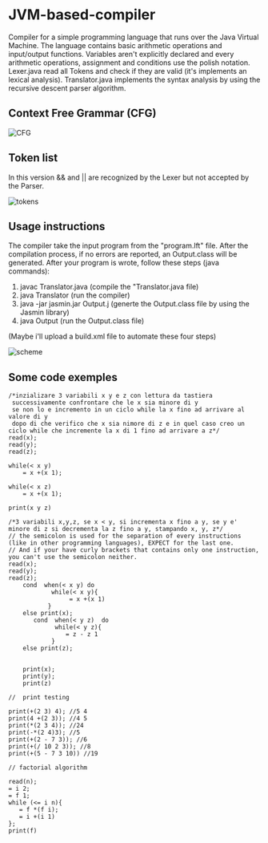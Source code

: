# JVM-based-compiler
Compiler for a simple programming language that runs over the Java Virtual Machine.
The language contains basic arithmetic operations and input/output functions. Variables aren't explicitly declared and every arithmetic operations, assignment and conditions use the polish notation.
Lexer.java read all Tokens and check if they are valid (it's implements an lexical analysis). 
Translator.java implements the syntax analysis by using the recursive descent parser algorithm.

## Context Free Grammar (CFG)

![CFG](https://user-images.githubusercontent.com/40024835/174915959-c2fb8ead-456f-4c2f-a5c4-b92c9dd64df6.png)

## Token list
In this version && and || are recognized by the Lexer but not accepted by the Parser.

![tokens](https://user-images.githubusercontent.com/40024835/174922084-b591d02a-455f-4f60-bb8d-f4a38d969746.png)

## Usage instructions
The compiler take the input program from the "program.lft" file. After the compilation process, if no errors are reported, an Output.class will be generated.
After your program is wrote, follow these steps (java commands):
1) javac Translator.java (compile the "Translator.java file)
2) java Translator (run the compiler)
3) java -jar jasmin.jar Output.j (generte the Output.class file by using the Jasmin library)
4) java Output (run the Output.class file)

(Maybe i'll upload a build.xml file to automate these four steps)

![scheme](https://user-images.githubusercontent.com/40024835/174924726-30a630e8-071d-419e-8190-b1871d020e92.png)

## Some code exemples


```
/*inzializare 3 variabili x y e z con lettura da tastiera
 successivamente confrontare che le x sia minore di y
 se non lo e incremento in un ciclo while la x fino ad arrivare al valore di y 
 dopo di che verifico che x sia nimore di z e in quel caso creo un ciclo while che incremente la x di 1 fino ad arrivare a z*/
read(x);
read(y);
read(z);

while(< x y)
    = x +(x 1);

while(< x z)
    = x +(x 1);

print(x y z)
```

```
/*3 variabili x,y,z, se x < y, si incrementa x fino a y, se y e' minore di z si decrementa la z fino a y, stampando x, y, z*/
// the semicolon is used for the separation of every instructions (like in other programming languages), EXPECT for the last one. 
// And if your have curly brackets that contains only one instruction, you can't use the semicolon neither.
read(x);
read(y);
read(z);
    cond  when(< x y) do
            while(< x y){
                 = x +(x 1)
           }
    else print(x);
       cond  when(< y z)  do
             while(< y z){
                = z - z 1
            }
    else print(z);


    print(x);
    print(y);
    print(z)
```


```
//  print testing

print(+(2 3) 4); //5 4
print(4 +(2 3)); //4 5
print(*(2 3 4)); //24
print(-*(2 4)3); //5
print(+(2 - 7 3)); //6
print(+(/ 10 2 3)); //8
print(+(5 - 7 3 10)) //19
```

```
// factorial algorithm

read(n);
= i 2;
= f 1;
while (<= i n){
   = f *(f i);
   = i +(i 1)
};
print(f)


```

